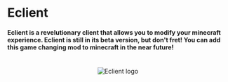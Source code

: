 # Eclient
#### Eclient is a revelutionary client that allows you to modify your minecraft experience. Eclient is still in its beta version, but don't fret! You can add this game changing mod to minecraft in the near future!
<p align="center" style="padding-top:20px;">
<img src="https://raw.githubusercontent.com/smokeytube/Eclient/master/images/eclientTMofficial.png" title="Eclient logo" >
</p>
